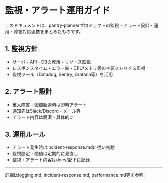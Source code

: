 # 監視・アラート運用ガイド

このドキュメントは、pantry-plannerプロジェクトの監視・アラート設計・運用・障害対応連携をまとめたものです。

## 1. 監視方針

- サーバ・API・DBの死活・リソース監視
- レスポンスタイム・エラー率・CPU/メモリ等の主要メトリクス監視
- 監視ツール（Datadog, Sentry, Grafana等）を活用

## 2. アラート設計

- 重大障害・閾値超過時は即時アラート
- 通知先はSlack/Discord・メール等
- アラート内容は簡潔・具体的に

## 3. 運用ルール

- アラート発生時はincident-response.mdに従い初動
- 監視設定・閾値は定期的に見直し
- 監視・アラート内容はdocs/配下に記録

---

詳細はlogging.md, incident-response.md, performance.md等を参照。
